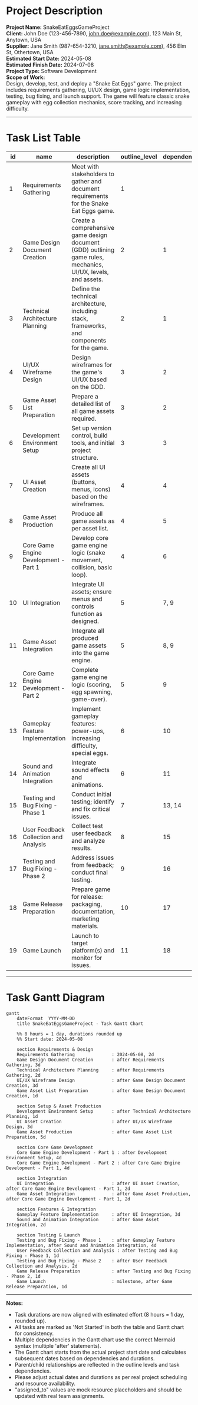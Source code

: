 # Project Description

**Project Name:** SnakeEatEggsGameProject  
**Client:** John Doe (123-456-7890, john.doe@example.com), 123 Main St, Anytown, USA  
**Supplier:** Jane Smith (987-654-3210, jane.smith@example.com), 456 Elm St, Othertown, USA  
**Estimated Start Date:** 2024-05-08  
**Estimated Finish Date:** 2024-07-08  
**Project Type:** Software Development  
**Scope of Work:**  
Design, develop, test, and deploy a "Snake Eat Eggs" game. The project includes requirements gathering, UI/UX design, game logic implementation, testing, bug fixing, and launch support. The game will feature classic snake gameplay with egg collection mechanics, score tracking, and increasing difficulty.

---

# Task List Table

| id  | name                                              | description                                                                                                         | outline_level | dependent_tasks       | parent_task | child_tasks               | estimated_effort_in_hours | status       | required_skills                      | assigned_to                         |
|-----|---------------------------------------------------|---------------------------------------------------------------------------------------------------------------------|---------------|----------------------|-------------|---------------------------|--------------------------|--------------|--------------------------------------|--------------------------------------|
| 1   | Requirements Gathering                            | Meet with stakeholders to gather and document requirements for the Snake Eat Eggs game.                             | 1             |                      |             | 2, 3                      | 16                       | Not Started | requirements analysis, communication | MockResource-requirements analysis   |
| 2   | Game Design Document Creation                     | Create a comprehensive game design document (GDD) outlining game rules, mechanics, UI/UX, levels, and assets.       | 2             | 1                    | 1           | 4, 5                      | 24                       | Not Started | game design, documentation           | MockResource-game design             |
| 3   | Technical Architecture Planning                   | Define the technical architecture, including stack, frameworks, and components for the game.                        | 2             | 1                    | 1           | 6                         | 16                       | Not Started | software architecture, planning      | MockResource-software architecture   |
| 4   | UI/UX Wireframe Design                            | Design wireframes for the game's UI/UX based on the GDD.                                                            | 3             | 2                    | 2           | 7                         | 20                       | Not Started | UI/UX design                        | MockResource-UI/UX design            |
| 5   | Game Asset List Preparation                       | Prepare a detailed list of all game assets required.                                                                | 3             | 2                    | 2           | 8                         | 8                        | Not Started | game design                          | MockResource-game design             |
| 6   | Development Environment Setup                     | Set up version control, build tools, and initial project structure.                                                 | 3             | 3                    | 3           | 9                         | 8                        | Not Started | devops, software setup               | MockResource-devops                  |
| 7   | UI Asset Creation                                 | Create all UI assets (buttons, menus, icons) based on the wireframes.                                               | 4             | 4                    | 4           | 10                        | 24                       | Not Started | graphic design                        | MockResource-graphic design          |
| 8   | Game Asset Production                             | Produce all game assets as per asset list.                                                                          | 4             | 5                    | 5           | 11                        | 40                       | Not Started | graphic design, audio production      | MockResource-graphic design          |
| 9   | Core Game Engine Development - Part 1             | Develop core game engine logic (snake movement, collision, basic loop).                                             | 4             | 6                    | 6           | 12                        | 32                       | Not Started | game programming                      | MockResource-game programming        |
| 10  | UI Integration                                    | Integrate UI assets; ensure menus and controls function as designed.                                                | 5             | 7, 9                 | 7           | 13                        | 16                       | Not Started | game programming, UI integration      | MockResource-game programming        |
| 11  | Game Asset Integration                            | Integrate all produced game assets into the game engine.                                                            | 5             | 8, 9                 | 8           | 14                        | 16                       | Not Started | game programming, asset integration   | MockResource-game programming        |
| 12  | Core Game Engine Development - Part 2             | Complete game engine logic (scoring, egg spawning, game-over).                                                      | 5             | 9                    | 9           | 10, 11                    | 32                       | Not Started | game programming                      | MockResource-game programming        |
| 13  | Gameplay Feature Implementation                   | Implement gameplay features: power-ups, increasing difficulty, special eggs.                                        | 6             | 10                   | 10          | 15                        | 24                       | Not Started | game programming                      | MockResource-game programming        |
| 14  | Sound and Animation Integration                   | Integrate sound effects and animations.                                                                             | 6             | 11                   | 11          | 15                        | 16                       | Not Started | game programming, audio integration   | MockResource-game programming        |
| 15  | Testing and Bug Fixing - Phase 1                  | Conduct initial testing; identify and fix critical issues.                                                          | 7             | 13, 14               |             | 16                        | 32                       | Not Started | QA, game programming                  | MockResource-QA                     |
| 16  | User Feedback Collection and Analysis             | Collect test user feedback and analyze results.                                                                     | 8             | 15                   | 15          | 17                        | 8                        | Not Started | user research                         | MockResource-user research           |
| 17  | Testing and Bug Fixing - Phase 2                  | Address issues from feedback; conduct final testing.                                                                | 9             | 16                   | 16          | 18                        | 16                       | Not Started | QA, game programming                  | MockResource-QA                     |
| 18  | Game Release Preparation                          | Prepare game for release: packaging, documentation, marketing materials.                                            | 10            | 17                   | 17          | 19                        | 8                        | Not Started | release management                    | MockResource-release management      |
| 19  | Game Launch                                       | Launch to target platform(s) and monitor for issues.                                                                | 11            | 18                   | 18          |                           | 4                        | Not Started | release management                    | MockResource-release management      |

---

# Task Gantt Diagram

```mermaid
gantt
    dateFormat  YYYY-MM-DD
    title SnakeEatEggsGameProject - Task Gantt Chart

    %% 8 hours = 1 day, durations rounded up
    %% Start date: 2024-05-08

    section Requirements & Design
    Requirements Gathering              : 2024-05-08, 2d
    Game Design Document Creation       : after Requirements Gathering, 3d
    Technical Architecture Planning     : after Requirements Gathering, 2d
    UI/UX Wireframe Design              : after Game Design Document Creation, 3d
    Game Asset List Preparation         : after Game Design Document Creation, 1d

    section Setup & Asset Production
    Development Environment Setup       : after Technical Architecture Planning, 1d
    UI Asset Creation                   : after UI/UX Wireframe Design, 3d
    Game Asset Production               : after Game Asset List Preparation, 5d

    section Core Game Development
    Core Game Engine Development - Part 1 : after Development Environment Setup, 4d
    Core Game Engine Development - Part 2 : after Core Game Engine Development - Part 1, 4d

    section Integration
    UI Integration                      : after UI Asset Creation, after Core Game Engine Development - Part 1, 2d
    Game Asset Integration              : after Game Asset Production, after Core Game Engine Development - Part 1, 2d

    section Features & Integration
    Gameplay Feature Implementation     : after UI Integration, 3d
    Sound and Animation Integration     : after Game Asset Integration, 2d

    section Testing & Launch
    Testing and Bug Fixing - Phase 1    : after Gameplay Feature Implementation, after Sound and Animation Integration, 4d
    User Feedback Collection and Analysis : after Testing and Bug Fixing - Phase 1, 1d
    Testing and Bug Fixing - Phase 2    : after User Feedback Collection and Analysis, 2d
    Game Release Preparation            : after Testing and Bug Fixing - Phase 2, 1d
    Game Launch                         : milestone, after Game Release Preparation, 1d
```

---

**Notes:**  
- Task durations are now aligned with estimated effort (8 hours = 1 day, rounded up).
- All tasks are marked as 'Not Started' in both the table and Gantt chart for consistency.
- Multiple dependencies in the Gantt chart use the correct Mermaid syntax (multiple 'after' statements).
- The Gantt chart starts from the actual project start date and calculates subsequent dates based on dependencies and durations.
- Parent/child relationships are reflected in the outline levels and task dependencies.
- Please adjust actual dates and durations as per real project scheduling and resource availability.
- "assigned_to" values are mock resource placeholders and should be updated with real team assignments.